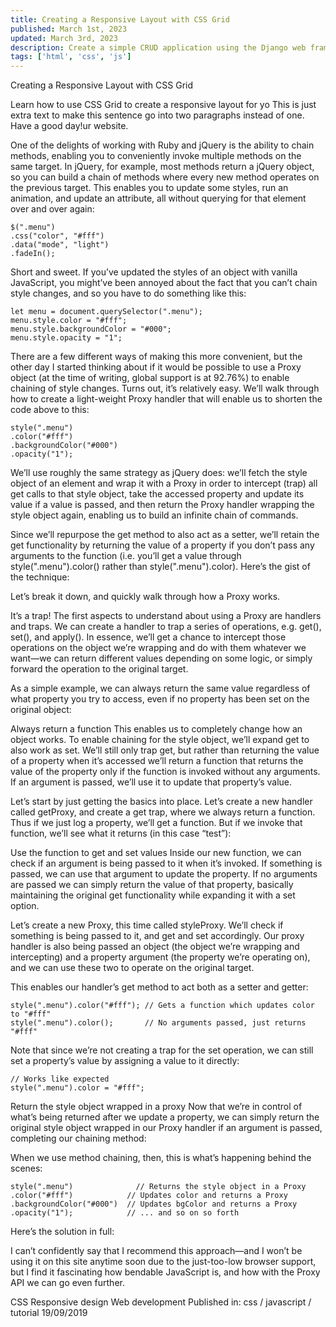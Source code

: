 ```yaml
---
title: Creating a Responsive Layout with CSS Grid
published: March 1st, 2023
updated: March 3rd, 2023
description: Create a simple CRUD application using the Django web framework. This is just extra text to make this sentence go into two paragraphs instead of one. Have a good day!
tags: ['html', 'css', 'js']
---
```


Creating a Responsive Layout with CSS Grid

Learn how to use CSS Grid to create a responsive layout for yo This is just extra text to make this sentence go into two paragraphs instead of one. Have a good day!ur website.

One of the delights of working with Ruby and jQuery is the ability to chain methods, enabling you to conveniently invoke multiple methods on the same target. In jQuery, for example, most methods return a jQuery object, so you can build a chain of methods where every new method operates on the previous target. This enables you to update some styles, run an animation, and update an attribute, all without querying for that element over and over again:

    $(".menu")
    .css("color", "#fff")
    .data("mode", "light")
    .fadeIn();

Short and sweet. If you’ve updated the styles of an object with vanilla JavaScript, you might’ve been annoyed about the fact that you can’t chain style changes, and so you have to do something like this:

    let menu = document.querySelector(".menu");
    menu.style.color = "#fff";
    menu.style.backgroundColor = "#000";
    menu.style.opacity = "1";

There are a few different ways of making this more convenient, but the other day I started thinking about if it would be possible to use a Proxy object (at the time of writing, global support is at 92.76%) to enable chaining of style changes. Turns out, it’s relatively easy. We’ll walk through how to create a light-weight Proxy handler that will enable us to shorten the code above to this:

    style(".menu")
    .color("#fff")
    .backgroundColor("#000")
    .opacity("1");

We’ll use roughly the same strategy as jQuery does: we’ll fetch the style object of an element and wrap it with a Proxy in order to intercept (trap) all get calls to that style object, take the accessed property and update its value if a value is passed, and then return the Proxy handler wrapping the style object again, enabling us to build an infinite chain of commands.

Since we’ll repurpose the get method to also act as a setter, we’ll retain the get functionality by returning the value of a property if you don’t pass any arguments to the function (i.e. you’ll get a value through style(".menu").color() rather than style(".menu").color). Here’s the gist of the technique:

Let’s break it down, and quickly walk through how a Proxy works.

It’s a trap!
The first aspects to understand about using a Proxy are handlers and traps. We can create a handler to trap a series of operations, e.g. get(), set(), and apply(). In essence, we’ll get a chance to intercept those operations on the object we’re wrapping and do with them whatever we want—we can return different values depending on some logic, or simply forward the operation to the original target.

As a simple example, we can always return the same value regardless of what property you try to access, even if no property has been set on the original object:

Always return a function
This enables us to completely change how an object works. To enable chaining for the style object, we’ll expand get to also work as set. We’ll still only trap get, but rather than returning the value of a property when it’s accessed we’ll return a function that returns the value of the property only if the function is invoked without any arguments. If an argument is passed, we’ll use it to update that property’s value.

Let’s start by just getting the basics into place. Let’s create a new handler called getProxy, and create a get trap, where we always return a function. Thus if we just log a property, we’ll get a function. But if we invoke that function, we’ll see what it returns (in this case “test”):

Use the function to get and set values
Inside our new function, we can check if an argument is being passed to it when it’s invoked. If something is passed, we can use that argument to update the property. If no arguments are passed we can simply return the value of that property, basically maintaining the original get functionality while expanding it with a set option.

Let’s create a new Proxy, this time called styleProxy. We’ll check if something is being passed to it, and get and set accordingly. Our proxy handler is also being passed an object (the object we’re wrapping and intercepting) and a property argument (the property we’re operating on), and we can use these two to operate on the original target.

This enables our handler’s get method to act both as a setter and getter:

    style(".menu").color("#fff"); // Gets a function which updates color to "#fff"
    style(".menu").color();       // No arguments passed, just returns "#fff"

Note that since we’re not creating a trap for the set operation, we can still set a property’s value by assigning a value to it directly:

    // Works like expected
    style(".menu").color = "#fff";

Return the style object wrapped in a proxy
Now that we’re in control of what’s being returned after we update a property, we can simply return the original style object wrapped in our Proxy handler if an argument is passed, completing our chaining method:

When we use method chaining, then, this is what’s happening behind the scenes:

    style(".menu")              // Returns the style object in a Proxy
    .color("#fff")            // Updates color and returns a Proxy
    .backgroundColor("#000")  // Updates bgColor and returns a Proxy
    .opacity("1");            // ... and so on so forth

Here’s the solution in full:

I can’t confidently say that I recommend this approach—and I won’t be using it on this site anytime soon due to the just-too-low browser support, but I find it fascinating how bendable JavaScript is, and how with the Proxy API we can go even further.

CSS
Responsive design
Web development
Published in: css / javascript / tutorial 19/09/2019
